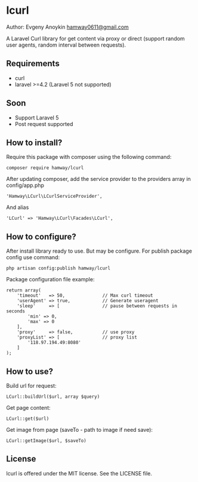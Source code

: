 lcurl
=========
Author: Evgeny Anoykin <hamway0611@gmail.com>

A Laravel Curl library for get content via proxy or direct (support random user agents, random interval between requests).

Requirements
------------

* curl
* laravel >=4.2 (Laravel 5 not supported)

Soon
----
* Support Laravel 5
* Post request supported

How to install?
---------------
Require this package with composer using the following command:

    composer require hamway/lcurl
    
After updating composer, add the service provider to the providers array in config/app.php

    'Hamway\LCurl\LCurlServiceProvider',

And alias

    'LCurl' => 'Hamway\LCurl\Facades\LCurl',

How to configure?
-----------------
After install library ready to use. But may be configure. For publish package config use command:

    php artisan config:publish hamway/lcurl

Package configuration file example:
    
    return array(
    	'timeout'   => 50,				// Max curl timeout
    	'userAgent' => true,			// Generate useragent
    	'sleep'     => [				// pause between requests in seconds
    		'min' => 0,
    		'max' => 0
    	],
    	'proxy'     => false,			// use proxy
    	'proxyList' => [				// proxy list
    		'118.97.194.49:8080'
    	]
    );

How to use?
-----------
Build url for request:

    LCurl::buildUrl($url, array $query)

Get page content:
    
    LCurl::get($url)

Get image from page (saveTo - path to image if need save):
    
    LCurl::getImage($url, $saveTo)

License
-------
    
lcurl is offered under the MIT license. See the LICENSE file.